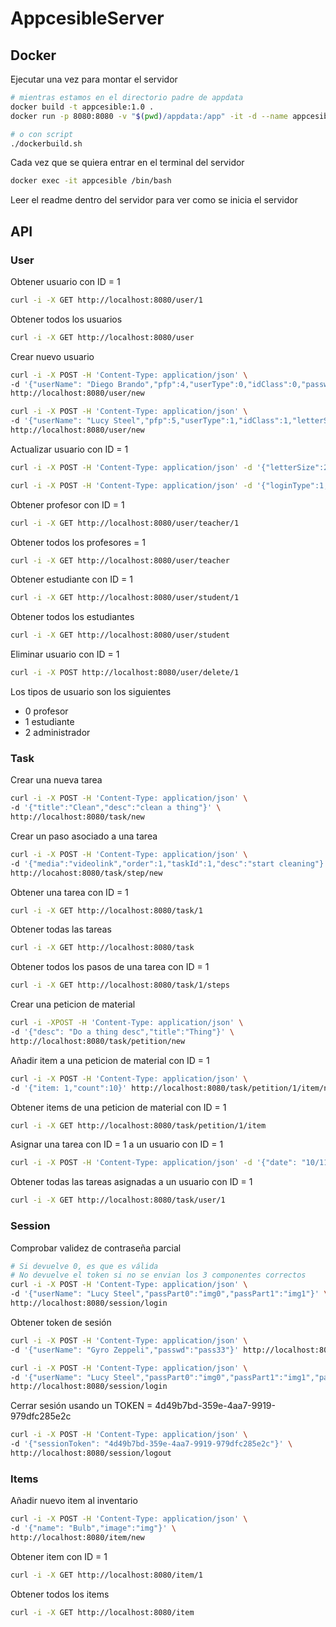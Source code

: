 # AppcesibleServer

## Docker

Ejecutar una vez para montar el servidor
```sh
# mientras estamos en el directorio padre de appdata
docker build -t appcesible:1.0 .   
docker run -p 8080:8080 -v "$(pwd)/appdata:/app" -it -d --name appcesible appcesible:1.0
```
```sh
# o con script
./dockerbuild.sh
```
Cada vez que se quiera entrar en el terminal del servidor
```sh
docker exec -it appcesible /bin/bash
```
Leer el readme dentro del servidor para ver como se inicia el servidor

## API

### User

Obtener usuario con ID = 1
```sh
curl -i -X GET http://localhost:8080/user/1
```
Obtener todos los usuarios
```sh
curl -i -X GET http://localhost:8080/user
```
Crear nuevo usuario
```sh
curl -i -X POST -H 'Content-Type: application/json' \
-d '{"userName": "Diego Brando","pfp":4,"userType":0,"idClass":0,"passwd":"pass"}' \
http://localhost:8080/user/new
```
```sh
curl -i -X POST -H 'Content-Type: application/json' \
-d '{"userName": "Lucy Steel","pfp":5,"userType":1,"idClass":1,"letterSize":20,"interactionFormat":2,"loginType":1,"passPart0":"img0","passPart1":"img1","passPart2":"img2"}' \
http://localhost:8080/user/new
```
Actualizar usuario con ID = 1
```sh
curl -i -X POST -H 'Content-Type: application/json' -d '{"letterSize":23}' http://localhost:8080/user/1
```
```sh
curl -i -X POST -H 'Content-Type: application/json' -d '{"loginType":1,"passPart0":"img0","passPart1":"img1","passPart2":"img2"}' http://localhost:8080/user/1
```
Obtener profesor con ID = 1
```sh
curl -i -X GET http://localhost:8080/user/teacher/1
```
Obtener todos los profesores = 1
```sh
curl -i -X GET http://localhost:8080/user/teacher
```
Obtener estudiante con ID = 1
```sh
curl -i -X GET http://localhost:8080/user/student/1
```
Obtener todos los estudiantes
```sh
curl -i -X GET http://localhost:8080/user/student
```
Eliminar usuario con ID = 1
```sh
curl -i -X POST http://localhost:8080/user/delete/1
```
Los tipos de usuario son los siguientes
- 0 profesor
- 1 estudiante
- 2 administrador


### Task

Crear una nueva tarea
```sh
curl -i -X POST -H 'Content-Type: application/json' \
-d '{"title":"Clean","desc":"clean a thing"}' \
http://localhost:8080/task/new
```
Crear un paso asociado a una tarea
```sh
curl -i -X POST -H 'Content-Type: application/json' \
-d '{"media":"videolink","order":1,"taskId":1,"desc":"start cleaning"}' \
http://locahost:8080/task/step/new
```
Obtener una tarea con ID = 1
```sh
curl -i -X GET http://localhost:8080/task/1
```
Obtener todas las tareas
```sh
curl -i -X GET http://localhost:8080/task
```
Obtener todos los pasos de una tarea con ID = 1
```sh
curl -i -X GET http://localhost:8080/task/1/steps
```
Crear una peticion de material
```sh
curl -i -XPOST -H 'Content-Type: application/json' \
-d '{"desc": "Do a thing desc","title":"Thing"}' \
http://localhost:8080/task/petition/new
```
Añadir item a una peticion de material con ID = 1
```sh
curl -i -X POST -H 'Content-Type: application/json' \
-d '{"item: 1,"count":10}' http://localhost:8080/task/petition/1/item/new
```
Obtener items de una peticion de material con ID = 1
```sh
curl -i -X GET http://localhost:8080/task/petition/1/item
```
Asignar una tarea con ID = 1 a un usuario con ID = 1
```sh
curl -i -X POST -H 'Content-Type: application/json' -d '{"date": "10/11/24","user":1}' http://localhost:8080/task/1/assign
```
Obtener todas las tareas asignadas a un usuario con ID = 1
```sh
curl -i -X GET http://localhost:8080/task/user/1
```
### Session

Comprobar validez de contraseña parcial
```sh
# Si devuelve 0, es que es válida
# No devuelve el token si no se envian los 3 componentes correctos
curl -i -X POST -H 'Content-Type: application/json' \
-d '{"userName": "Lucy Steel","passPart0":"img0","passPart1":"img1"}' \
http://localhost:8080/session/login
```

Obtener token de sesión
```sh
curl -i -X POST -H 'Content-Type: application/json' \
-d '{"userName": "Gyro Zeppeli","passwd":"pass33"}' http://localhost:8080/session/login
```
```sh
curl -i -X POST -H 'Content-Type: application/json' \
-d '{"userName": "Lucy Steel","passPart0":"img0","passPart1":"img1","passPart2":"img2"}' \
http://localhost:8080/session/login
```
Cerrar sesión usando un TOKEN = 4d49b7bd-359e-4aa7-9919-979dfc285e2c
```sh
curl -i -X POST -H 'Content-Type: application/json' \
-d '{"sessionToken": "4d49b7bd-359e-4aa7-9919-979dfc285e2c"}' \
http://localhost:8080/session/logout
```
### Items

Añadir nuevo item al inventario
```sh
curl -i -X POST -H 'Content-Type: application/json' \
-d '{"name": "Bulb","image":"img"}' \
http://localhost:8080/item/new
```
Obtener item con ID = 1
```sh
curl -i -X GET http://localhost:8080/item/1
```
Obtener todos los items
```sh
curl -i -X GET http://localhost:8080/item
```